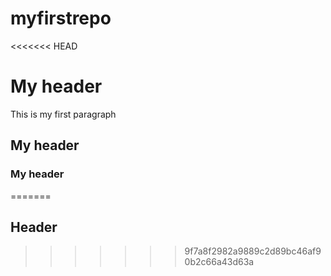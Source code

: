 # myfirstrepo

<<<<<<< HEAD
# My header 

This is my first paragraph

##  My header 

###  My header 
=======
## Header
>>>>>>> 9f7a8f2982a9889c2d89bc46af90b2c66a43d63a
